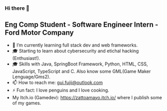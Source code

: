 ### Hi there 👋

## Eng Comp Student - Software Engineer Intern - Ford Motor Company

- 🌱 I’m currently learning full stack dev and web frameworks.
- 🎓 Starting to learn about cybersecurity and etichal hacking (Enthusiast!).
- 🎓 Skills with Java, SpringBoot Framework, Python, HTML, CSS, JavaScript, TypeScript and C. Also know some GML(Game Maker Lenguage/Gms2).
- 📫 How to reach me: gui.fujii@outlook.com
- ⚡ Fun fact: I love penguins and I love cooking.
- My Itch.io (Gamedev): https://zattoamayo.itch.io/ where I publish some of my games.
